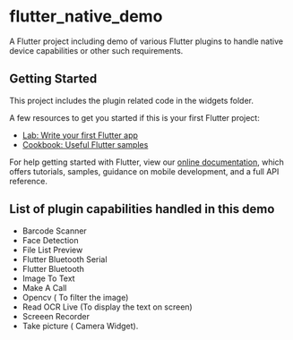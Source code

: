 # flutter_native_demo

A Flutter project including demo of various Flutter plugins to handle native device capabilities or other such requirements.

## Getting Started

This project includes the plugin related code in the widgets folder.

A few resources to get you started if this is your first Flutter project:

- [Lab: Write your first Flutter app](https://flutter.dev/docs/get-started/codelab)
- [Cookbook: Useful Flutter samples](https://flutter.dev/docs/cookbook)

For help getting started with Flutter, view our
[online documentation](https://flutter.dev/docs), which offers tutorials,
samples, guidance on mobile development, and a full API reference.

## List of plugin capabilities handled in this demo

- Barcode Scanner
- Face Detection
- File List Preview
- Flutter Bluetooth Serial
- Flutter Bluetooth
- Image To Text
- Make A Call
- Opencv  ( To filter the image)
- Read OCR Live (To display the text on screen)
- Screeen Recorder
- Take picture ( Camera Widget).


